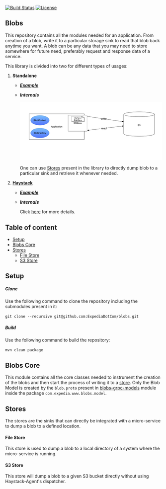 [![Build Status](https://travis-ci.org/ExpediaDotCom/haystack-traces.svg?branch=master)](https://travis-ci.org/ExpediaDotCom/blobs)
[![License](https://img.shields.io/badge/license-Apache%20License%202.0-blue.svg)](https://github.com/ExpediaDotCom/haystack/blob/master/LICENSE)

## Blobs

This repository contains all the modules needed for an application. From creation of a blob, write it to a particular storage sink to read that blob back anytime you want. A blob can be any data that you may need to store somewhere for future need, preferably request and response data of a service. 

This library is divided into two for different types of usages: 

1. <strong>Standalone</strong>
	
    * <em><strong>[Example](https://github.com/ExpediaDotCom/blobs-example)</strong></em>
    * <em><strong>Internals</strong></em>
		
		![standalone](readme-resources/Standalone.png)
		
        One can use [Stores](#stores) present in the library to directly dump blob to a particular sink and retrieve it whenever needed.
    
2. <strong>[Haystack](https://expediadotcom.github.io/haystack/)</strong>

	* <strong><em>[Example](https://github.com/ExpediaDotCom/span-blob-example)</em></strong>
	* <strong><em>Internals</em></strong>

		Click [here](haystack-blobs/README.md) for more details.

## Table of content

- [Setup](#setup)
- [Blobs Core](#blobs-core)
- [Stores](#stores)
	* [File Store](#file-store)
	* [S3 Store](#s3-store)

## Setup

##### Clone

Use the following command to clone the repository including the submodules present in it:

`git clone --recursive git@github.com:ExpediaDotCom/blobs.git`

##### Build

Use the following command to build the repository:

`mvn clean package`

## Blobs Core

This module contains all the core classes needed to instrument the creation of the blobs and then start the process of writing it to a [store](#stores). Only the Blob Model is created by the `blob.proto` present in [blobs-grpc-models](haystack-blobs/README.md#models) module inside the package `com.expedia.www.blobs.model`.

## Stores

The stores are the sinks that can directly be integrated with a micro-service to dump a blob to a defined location.

#### File Store

This store is used to dump a blob to a local directory of a system where the micro-service is running.

#### S3 Store

This store will dump a blob to a given S3 bucket directly without using Haystack-Agent's dispatcher.

